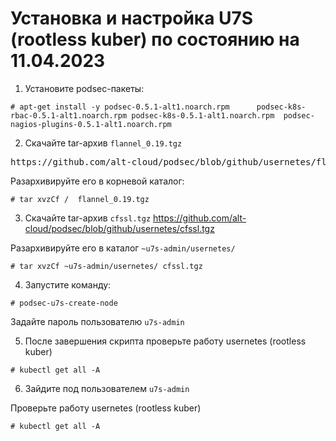 # Установка и настройка U7S (rootless kuber) по состоянию на 11.04.2023

1. Установите podsec-пакеты:
```
# apt-get install -y podsec-0.5.1-alt1.noarch.rpm      podsec-k8s-rbac-0.5.1-alt1.noarch.rpm podsec-k8s-0.5.1-alt1.noarch.rpm  podsec-nagios-plugins-0.5.1-alt1.noarch.rpm
```

2. Скачайте tar-архив `flannel_0.19.tgz`
<pre>
https://github.com/alt-cloud/podsec/blob/github/usernetes/flannel_0.19.tgz
</pre>

Разархивируйте его в  корневой каталог:
```
# tar xvzCf /  flannel_0.19.tgz
```
3. Скачайте tar-архив `cfssl.tgz`
https://github.com/alt-cloud/podsec/blob/github/usernetes/cfssl.tgz

Разархивируйте его в каталог `~u7s-admin/usernetes/`
```
# tar xvzCf ~u7s-admin/usernetes/ cfssl.tgz
```

4. Запустите команду:
```
# podsec-u7s-create-node
```

Задайте пароль пользователю `u7s-admin`


5. После завершения скрипта проверьте работу usernetes (rootless kuber)

```
# kubectl get all -A
```

6. Зайдите под пользователем `u7s-admin`

Проверьте работу usernetes (rootless kuber)

```
# kubectl get all -A
```

